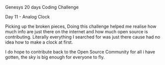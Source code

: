 Genesys 20 days Coding Challenge

Day 11 - Analog Clock

Picking up the broken pieces, Doing this challenge helped me realise how much info are just there on the internet and how much open source is contributing. Literally everything I searched for was just there cause had no idea how to make a clock at first. 

I do hope to contribute back to the Open Source Community for all i have gotten, the sky is big enough for everyone to fly.
